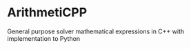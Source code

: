 # ArithmetiCPP
General purpose solver mathematical expressions in C++ with implementation to Python
